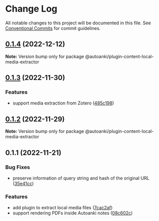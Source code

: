 # Change Log

All notable changes to this project will be documented in this file.
See [Conventional Commits](https://conventionalcommits.org) for commit guidelines.

## [0.1.4](https://github.com/chenlijun99/autoanki/compare/@autoanki/plugin-content-local-media-extractor@0.1.3...@autoanki/plugin-content-local-media-extractor@0.1.4) (2022-12-12)

**Note:** Version bump only for package @autoanki/plugin-content-local-media-extractor

## [0.1.3](https://github.com/chenlijun99/autoanki/compare/@autoanki/plugin-content-local-media-extractor@0.1.2...@autoanki/plugin-content-local-media-extractor@0.1.3) (2022-11-30)

### Features

- support media extraction from Zotero ([485c198](https://github.com/chenlijun99/autoanki/commit/485c1987859f09f33e5c7b93dc806f248d96df60))

## [0.1.2](https://github.com/chenlijun99/autoanki/compare/@autoanki/plugin-content-local-media-extractor@0.1.1...@autoanki/plugin-content-local-media-extractor@0.1.2) (2022-11-29)

**Note:** Version bump only for package @autoanki/plugin-content-local-media-extractor

## 0.1.1 (2022-11-21)

### Bug Fixes

- preserve information of query string and hash of the original URL ([35e41cc](https://github.com/chenlijun99/autoanki/commit/35e41ccf82005160c5d5082991645a26b95cb20c))

### Features

- add plugin to extract local media files ([7cac2af](https://github.com/chenlijun99/autoanki/commit/7cac2af62d83c332aa98f7edd682df6f049adac0))
- support rendering PDFs inside Autoanki notes ([08c602c](https://github.com/chenlijun99/autoanki/commit/08c602cb836c647c3b2b47daeea84e4a89c73674))
